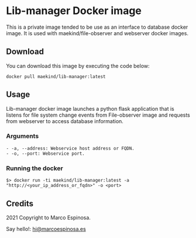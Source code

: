 # Lib-manager Docker image

This is a private image tended to be use as an interface to database docker image.
It is used with maekind/file-observer and webserver docker images.

## Download

You can download this image by executing the code below:

	docker pull maekind/lib-manager:latest
    
## Usage

Lib-manager docker image launches a python flask application that is listens for file system change events from File-observer image and requests from webserver to access database information.

### Arguments

	- -a, --address: Webservice host address or FQDN.
	- -o, --port: Webservice port.

### Running the docker

	$> docker run -ti maekind/lib-manager:latest -a "http://<your_ip_address_or_fqdn>" -o <port>

## Credits

2021 Copyright to Marco Espinosa. 

Say hello!: [hi@marcoespinosa.es](mailto:hi@marcoespinosa.es)
